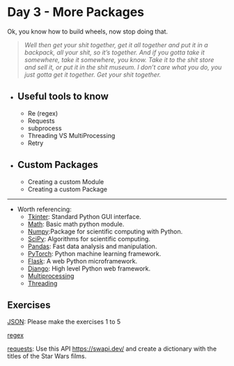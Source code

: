 # Day 3 - More Packages
Ok, you know how to build wheels, now stop doing that.
> _Well then get your shit together, get it all together and put it in a backpack, all your shit, so it’s together. And if you gotta take it somewhere, take it somewhere, you know. Take it to the shit store and sell it, or put it in the shit museum. I don’t care what you do, you just gotta get it together. Get your shit together._

- ## Useful tools to know
    - Re (regex)
    - Requests
    - subprocess
    - Threading VS MultiProcessing
    - Retry
- ## Custom Packages
    - Creating a custom Module
    - Creating a custom Package

---
- Worth referencing:
    - [Tkinter](https://docs.python.org/3/library/tkinter.html): Standard Python GUI interface.
    - [Math](https://docs.python.org/3/library/math.html): Basic math python module.
    - [Numpy](https://numpy.org/):Package for scientific computing with Python.
    - [SciPy](https://scipy.org/): Algorithms for scientific computing.
    - [Pandas](https://pandas.pydata.org/): Fast data analysis and manipulation.
    - [PyTorch](https://pytorch.org/): Python machine learning framework.
    - [Flask](https://flask.palletsprojects.com/en/2.1.x/): A web Python microframework.
    - [Django](https://www.djangoproject.com/): High level Python web framework.
    - [Multiprocessing](https://docs.python.org/3/library/multiprocessing.html)
    - [Threading](https://docs.python.org/3/library/threading.html)

## Exercises

[JSON](https://pynative.com/python-json-exercise/): Please make the exercises 1 to 5

[regex](https://holypython.com/advanced-python-exercises/project-regular-expressions-regex/)

[requests](): Use this API https://swapi.dev/ and create a dictionary with the titles of the Star Wars films.

